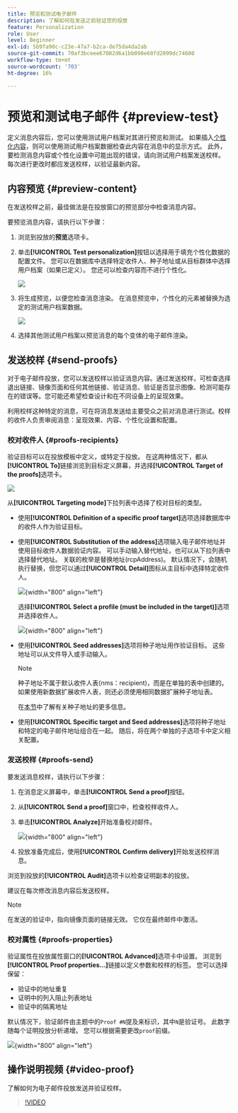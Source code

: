 ```yaml
---
title: 预览和测试电子邮件
description: 了解如何在发送之前验证您的投放
feature: Personalization
role: User
level: Beginner
exl-id: 5b9fa90c-c23e-47a7-b2ca-de75da4da2ab
source-git-commit: 70af3bceee67082d6a1bb098e60fd2899dc74600
workflow-type: tm+mt
source-wordcount: '703'
ht-degree: 16%

---
```


# 预览和测试电子邮件 {#preview-test}

定义消息内容后，您可以使用测试用户档案对其进行预览和测试。 如果插入[个性化内容](personalize.md)，则可以使用测试用户档案数据检查此内容在消息中的显示方式。 此外，要检测消息内容或个性化设置中可能出现的错误，请向测试用户档案发送校样。 每次进行更改时都应发送校样，以验证最新内容。

## 内容预览 {#preview-content}

在发送校样之前，最佳做法是在投放窗口的预览部分中检查消息内容。

要预览消息内容，请执行以下步骤：

1. 浏览到投放的&#x200B;**预览**&#x200B;选项卡。
1. 单击&#x200B;**[!UICONTROL Test personalization]**&#x200B;按钮以选择用于填充个性化数据的配置文件。 您可以在数据库中选择特定收件人、种子地址或从目标群体中选择用户档案（如果已定义）。 您还可以检查内容而不进行个性化。

   ![](assets/test-personalization.png)

1. 将生成预览，以便您检查消息渲染。 在消息预览中，个性化的元素被替换为选定的测试用户档案数据。

   ![](assets/test-personalization-with-a-recipient.png)

1. 选择其他测试用户档案以预览消息的每个变体的电子邮件渲染。

## 发送校样 {#send-proofs}

对于电子邮件投放，您可以发送校样以验证消息内容。通过发送校样，可检查选择退出链接、镜像页面和任何其他链接、验证消息、验证是否显示图像、检测可能存在的错误等。您可能还希望检查设计和在不同设备上的呈现效果。

利用校样这种特定的消息，可在将消息发送给主要受众之前对消息进行测试。校样的收件人负责审阅消息：呈现效果、内容、个性化设置和配置。

### 校对收件人 {#proofs-recipients}

验证目标可以在投放模板中定义，或特定于投放。 在这两种情况下，都从&#x200B;**[!UICONTROL To]**&#x200B;链接浏览到目标定义屏幕，并选择&#x200B;**[!UICONTROL Target of the proofs]**&#x200B;选项卡。

![](assets/target-of-proofs.png)

从&#x200B;**[!UICONTROL Targeting mode]**&#x200B;下拉列表中选择了校对目标的类型。

* 使用&#x200B;**[!UICONTROL Definition of a specific proof target]**&#x200B;选项选择数据库中的收件人作为验证目标。
* 使用&#x200B;**[!UICONTROL Substitution of the address]**&#x200B;选项输入电子邮件地址并使用目标收件人数据验证内容。 可以手动输入替代地址，也可以从下拉列表中选择替代地址。 关联的枚举是替换地址(rcpAddress)。
默认情况下，会随机执行替换，但您可以通过&#x200B;**[!UICONTROL Detail]**&#x200B;图标从主目标中选择特定收件人。

  ![](assets/target-of-proofs-substitution-details.png){width="800" align="left"}

  选择&#x200B;**[!UICONTROL Select a profile (must be included in the target)]**&#x200B;选项并选择收件人。

  ![](assets/target-of-proofs-substitution.png){width="800" align="left"}


* 使用&#x200B;**[!UICONTROL Seed addresses]**&#x200B;选项将种子地址用作验证目标。 这些地址可以从文件导入或手动输入。

  >[!NOTE]
  >
  >种子地址不属于默认收件人表(nms：recipient)，而是在单独的表中创建的。 如果使用新数据扩展收件人表，则还必须使用相同数据扩展种子地址表。

  在[本节](../audiences/test-profiles.md)中了解有关种子地址的更多信息。

* 使用&#x200B;**[!UICONTROL Specific target and Seed addresses]**&#x200B;选项将种子地址和特定的电子邮件地址组合在一起。 随后，将在两个单独的子选项卡中定义相关配置。

### 发送校样 {#proofs-send}

要发送消息校样，请执行以下步骤：

1. 在消息定义屏幕中，单击&#x200B;**[!UICONTROL Send a proof]**&#x200B;按钮。
1. 从&#x200B;**[!UICONTROL Send a proof]**&#x200B;窗口中，检查校样收件人。
1. 单击&#x200B;**[!UICONTROL Analyze]**&#x200B;开始准备校对邮件。

   ![](assets/send-proof-analyze.png){width="800" align="left"}

1. 投放准备完成后，使用&#x200B;**[!UICONTROL Confirm delivery]**&#x200B;开始发送校样消息。

浏览到投放的&#x200B;**[!UICONTROL Audit]**&#x200B;选项卡以检查证明副本的投放。

建议在每次修改消息内容后发送校样。

>[!NOTE]
>
>在发送的验证中，指向镜像页面的链接无效。 它仅在最终邮件中激活。

### 校对属性 {#proofs-properties}

验证属性在投放属性窗口的&#x200B;**[!UICONTROL Advanced]**&#x200B;选项卡中设置。 浏览到&#x200B;**[!UICONTROL Proof properties...]**&#x200B;链接以定义参数和校样的标签。 您可以选择保留：

* 验证中的地址重复
* 证明中的列入阻止列表地址
* 验证中的隔离地址

默认情况下，验证邮件由主题中的`Proof #N`提及来标识，其中`N`是验证号。 此数字随每个证明投放分析递增。 您可以根据需要更改`proof`前缀。

![](assets/proof-parameters.png){width="800" align="left"}


## 操作说明视频 {#video-proof}

了解如何为电子邮件投放发送并验证校样。

>[!VIDEO](https://video.tv.adobe.com/v/3447009?captions=chi_hans)
